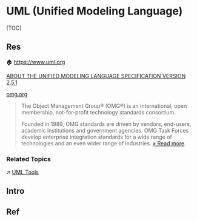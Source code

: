 # UML (Unified Modeling Language)

[TOC]



## Res
🏠 https://www.uml.org

[ABOUT THE UNIFIED MODELING LANGUAGE SPECIFICATION VERSION 2.5.1](https://www.omg.org/spec/UML/)

[omg.org](https://www.omg.org/index.htm)
> The Object Management Group® (OMG®) is an international, open membership, not-for-profit technology standards consortium.
> 
> Founded in 1989, OMG standards are driven by vendors, end-users, academic institutions and government agencies. OMG Task Forces develop enterprise integration standards for a wide range of technologies and an even wider range of industries. [» Read more](https://www.omg.org/about/index.htm).


### Related Topics
↗ [UML Tools](../../../../Software%20Engineering/CASE%20(Computer-Aided%20Software%20Engineering)%20Tools/Upper%20CASE%20Tools/Design%20&%20Visualization%20Tools/Modeling%20Tools/UML%20Tools/UML%20Tools.md)



## Intro





## Ref
[五分钟读懂UML类图]:https://www.cnblogs.com/shindo/p/5579191.html
[IMB docs for UML domels]: https://www.ibm.com/docs/en/rational-soft-arch/9.7.0?topic=tutorials-uml-models
